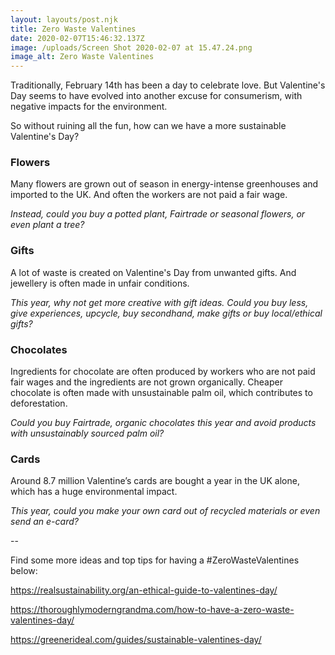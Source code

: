 ```yaml
---
layout: layouts/post.njk
title: Zero Waste Valentines
date: 2020-02-07T15:46:32.137Z
image: /uploads/Screen Shot 2020-02-07 at 15.47.24.png
image_alt: Zero Waste Valentines
---
```

Traditionally, February 14th has been a day to celebrate love. But Valentine's Day seems to have evolved into another excuse for consumerism, with negative impacts for the environment.

So without ruining all the fun, how can we have a more sustainable Valentine's Day?

### Flowers

Many flowers are grown out of season in energy-intense greenhouses and imported to the UK. And often the workers are not paid a fair wage.

*Instead, could you buy a potted plant, Fairtrade or seasonal flowers, or even plant a tree?*

### Gifts

A lot of waste is created on Valentine's Day from unwanted gifts. And jewellery is often made in unfair conditions.

*This year, why not get more creative with gift ideas. Could you buy less, give experiences, upcycle, buy secondhand, make gifts or buy local/ethical gifts?*

### Chocolates

Ingredients for chocolate are often produced by workers who are not paid fair wages and the ingredients are not grown organically. Cheaper chocolate is often made with unsustainable palm oil, which contributes to deforestation.

*Could you buy Fairtrade, organic chocolates this year and avoid products with unsustainably sourced palm oil?*

### Cards

Around 8.7 million Valentine’s cards are bought a year in the UK alone, which has a huge environmental impact.

*This year, could you make your own card out of recycled materials or even send an e-card?*

\--

Find some more ideas and top tips for having a #ZeroWasteValentines below:

<https://realsustainability.org/an-ethical-guide-to-valentines-day/>

<https://thoroughlymoderngrandma.com/how-to-have-a-zero-waste-valentines-day/>

<https://greenerideal.com/guides/sustainable-valentines-day/>
